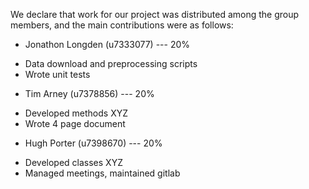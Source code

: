 We declare that work for our project was distributed among the group members,
and the main contributions were as follows:

* Jonathon Longden (u7333077) --- 20%
 - Data download and preprocessing scripts
 - Wrote unit tests

* Tim Arney (u7378856) --- 20%
 - Developed methods XYZ
 - Wrote 4 page document

* Hugh Porter (u7398670) --- 20%
 - Developed classes XYZ
 - Managed meetings, maintained gitlab
